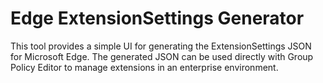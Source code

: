 # Edge ExtensionSettings Generator

This tool provides a simple UI for generating the ExtensionSettings JSON for Microsoft Edge. The generated JSON can be used directly with Group Policy Editor to manage extensions in an enterprise environment.